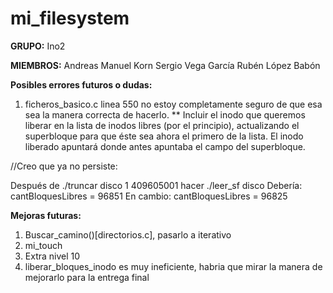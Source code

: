 # mi_filesystem

**GRUPO:** 
Ino2

**MIEMBROS:**
Andreas Manuel Korn
Sergio Vega García
Rubén López Babón

**Posibles errores futuros o dudas:**
1. ficheros_basico.c linea 550 no estoy completamente seguro de que esa sea la manera correcta de hacerlo.
	** Incluir el inodo que queremos liberar en la lista de inodos libres (por el principio), actualizando el superbloque para que éste sea ahora el primero de la lista. El inodo liberado apuntará donde antes apuntaba el campo del superbloque. 
	
//Creo que ya no persiste:

Después de  ./truncar disco 1 409605001 hacer ./leer_sf disco 
	Debería:
		cantBloquesLibres = 96851
	En cambio:
		cantBloquesLibres = 96825
		
**Mejoras futuras:**
1. Buscar_camino()[directorios.c], pasarlo a iterativo
2. mi_touch
3. Extra nivel 10
4. liberar_bloques_inodo es muy ineficiente, habria que mirar la manera de mejorarlo para la entrega final
